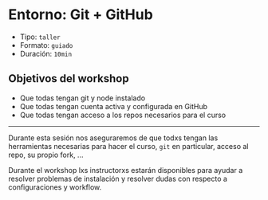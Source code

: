 # Entorno: Git + GitHub

* Tipo: `taller`
* Formato: `guiado`
* Duración: `10min`

## Objetivos del workshop

* Que todas tengan git y node instalado
* Que todas tengan cuenta activa y configurada en GitHub
* Que todas tengan acceso a los repos necesarios para el curso

***

Durante esta sesión nos aseguraremos de que todxs tengan las herramientas
necesarias para hacer el curso, `git` en particular, acceso al repo, su propio
fork, ...

Durante el workshop lxs instructorxs estarán disponibles para ayudar a resolver
problemas de instalación y resolver dudas con respecto a configuraciones y
workflow.
